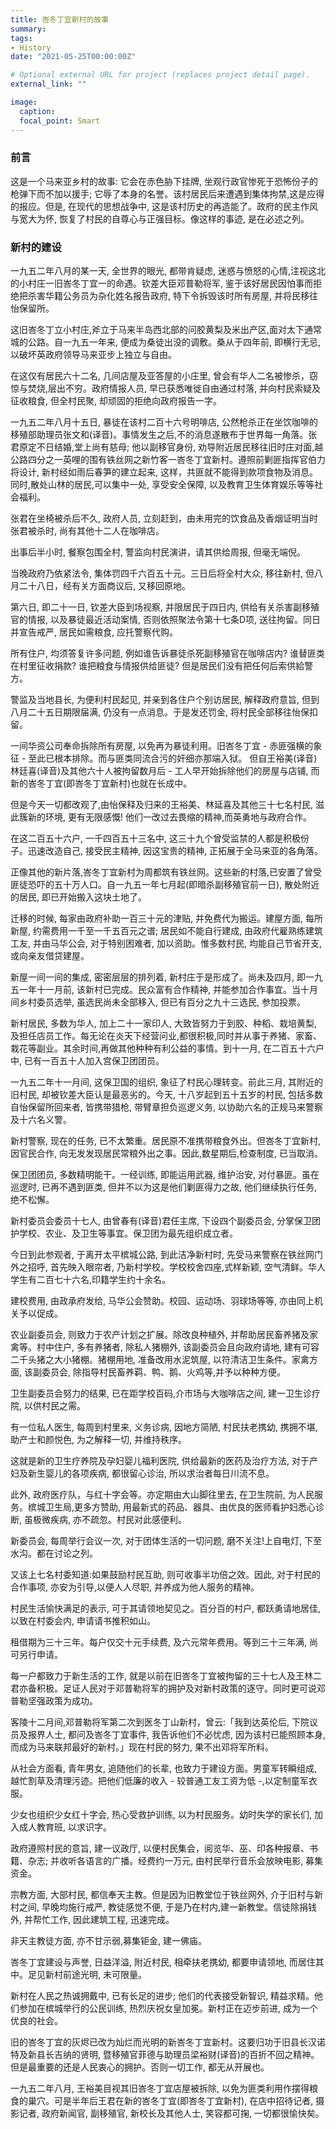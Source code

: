 ```yaml
---
title: 峇冬丁宜新村的故事
summary:
tags:
- History
date: "2021-05-25T00:00:00Z"

# Optional external URL for project (replaces project detail page).
external_link: ""

image:
  caption:
  focal_point: Smart
---
```


### 前言
这是一个马来亚乡村的故事: 它会在赤色胁下挂牌, 坐观行政官惨死于恐怖份子的枪弹下而不加以援手; 它辱了本身的名誉。该村居民后来遭遇到集体拘禁,这是应得的报应。但是, 在现代的思想战争中, 这是该村历史的再造能了。政府的民主作风与宽大为怀, 恢复了村民的自尊心与正强目标。像这样的事迹, 是在必述之列。

### 新村的建设
一九五二年八月的某一天, 全世界的眼光, 都带肯疑虑, 迷惑与愤怒的心情,注视这北的小村庄一旧峇冬丁宜一的命遇。钦差大臣邓普勒将军, 鉴于该好居民因怕事而拒绝把杀害华籍公务员为杂化姓名报告政府, 特下令拆毁该时所有房屋, 并将民移往怡保留所。

这旧峇冬丁立小村庄,斧立于马来半岛西北部的问胶黄梨及米出产区,面对太下通常城的公路。自一九五一年来, 便成为桑徒出没的调敷。桑从于四年前, 即横行无忌,以破坏英政府领导马来亚步上独立与自由。

在这仅有居民六十二名, 几间店屋及亚答屋的小庄里, 曾会有华人二名被惨杀，窃惊与焚烧,层出不穷。政府情报人员, 早已获悉唯徙自由通过村落, 并向村民索疑及征收粮食, 但全村民聚, 却顽固的拒绝向政府报告一字。

一九五二年八月十五日, 暴徒在该村二百十六号明啡店, 公然枪杀正在坐饮咖啡的移殖部助理员张文和(译音)。事情发生之后,不的消息遂散布于世界每一角落。张君原定不日结婚,堂上尚有慈母; 他以副移官身份, 劝导附近居民移往旧时庄对面,越公路四分之一英哩的围有铁丝网之新竹客一峇冬丁宜新村。遵照前剿匪指挥官伯力将设计, 新村经如雨后春笋的建立起来, 这样，共匪就不能得到款项食物及消息。同时,散处山林的居民,可以集中一处, 享受安全保障, 以及教育卫生体育娱乐等等社会福利。

张君在坐椅被杀后不久, 政府人员, 立刻赶到，由未用完的饮食品及香烟证明当时张君被杀时, 尚有其他十二人在咖啡店。

出事后半小时, 餐察包围全村, 警监向村民演讲，请其供给周报, 但毫无端倪。

当晚政府乃依紧法令, 集体罚四千六百五十元。三日后将全村大众, 移往新村, 但八月二十八日，经有关方面商议后, 又移回原地。

第六日, 即二十一日, 钦差大臣到场视察, 并限居民于四日内, 供给有关杀害副移殖官的情报, 以及暴徒最近活动案情, 否则依照聚法令第十七条D项, 送往拘留。同日并宣告戒严, 居民如需粮食, 应托警察代购。

所有住户, 均须答复许多问题, 例如谁告诉暴徒杀死副移殖官在咖啡店内? 谁替匪类在村里征收捐款? 谁把粮食与情报供给匪徒? 但是居民们没有把任何后索供給警方。

警监及当地县长, 为便利村民起见, 并亲到各住户个别访居民, 解释政府意旨, 但到八月二十五日期限届满, 仍没有一点消息。于是发还罚金, 将村民全部移往怡保扣留。

一间华资公司奉命拆除所有房屋, 以免再为暴徒利用。旧峇冬丁宜 - 赤匪强横的象征 - 至此已根本排除。而与匪类同流合污的奸细亦那端入狱。
但自王裕美(译音)林廷喜(译音)及其他六十人被拘留数月后 - 工人早开始拆除他们的房屋与店铺, 而新的峇冬丁宜(即峇冬丁宜新村)也就在长成中。

但是今天一切都改观了,由怡保释及归来的王裕美、林延喜及其他三十七名村民, 滋此簇新的环境, 更有无限感慨! 他们一改过去畏缩的精神,而英勇地与政府合作。

在这二百五十六户, 一千四百五十三名中, 这三十九个曾受监禁的人都是积极份子。迅速改造自己, 接受民主精神, 因这宝贵的精神, 正拓展于全马来亚的各角落。

正像其他的新片落,峇冬丁宜新村为周都筑有铁丝网。这些新的村落,已安置了曾受匪徒恐吓的五十万人口。自一九五一年七月起(即暗杀副移殖官前一日), 散处附近的居民, 即已开始搬入这块土地了。

迁移的时候, 每家由政府补助一百三十元的津贴, 并免费代为搬运。建屋方面, 每所新屋, 约需费用一千至一千五百元之谱; 居民如不能自行建成, 由政府代雇熟练建筑工友, 并由马华公会, 对于特别困难者, 加以资助。惟多数村民, 均能自己节省开支, 或向亲友借贷建屋。

新屋一间一间的集成, 密密层层的排列着, 新村庄于是形成了。尚未及四月, 即一九五一年十一月前, 该新村已完成。民众富有合作精神, 并能参加合作事宜。当十月间乡村委员选举, 虽选民尚未全部移入, 但已有百分之九十三选民, 参加投票。

新村居民, 多数为华人, 加上二十一家印人, 大致皆努力于到胶、种稻、栽培黄梨, 及担任店员工作。每无论在炎天下经营问业,都很积极,同时并从事于养猪、家畜、栽花等副业。其余时间,再做其他种种有利公益的事情。到十一月, 在二百五十六户中, 已有一百五十人加入宫保卫团团员。

一九五二年十一月间, 这保卫国的组织, 象征了村民心理转变。前此三月, 其附近的旧村民, 却被钦差大臣认是最恶劣的。今天, 十八岁起到五十五岁的村民, 包括多数自怡保留所回来者, 皆携带猎枪, 带臂章担负巡逻义务, 以协助六名的正规马来警察及十六名义警。

新村警察, 现在的任务, 已不太繁重。居民原不准携带粮食外出。但峇冬丁宜新村, 因官民合作, 向无发发现居民常粮外出之事。因此,数星期后,检查制度, 已当取消。

保卫团团员, 多数精明能干。一经训练, 即能运用武器, 维护治安, 对付暴匪。虽在巡逻时, 已再不遇到匪类, 但并不以为这是他们剿匪得力之故, 他们继续执行任务, 绝不松懈。

新村委员会委员十七人, 由曾春有(译音)君任主席, 下设四个副委员会, 分掌保卫团护学校、农业、及卫生等事宜。保卫团为最先组织成立者。

今日到此参观者, 于离开太平槟城公路, 到此洁净新村时, 先受马来警察在铁丝网门外之招呼, 首先映入眼帘者, 乃新村学校。学校校舍四座,式样新颖, 空气清鲜。华人学生有二百七十六名,印籍学生约十余名。

建校费用, 由政承府发给, 马华公会赞助。校园、运动场、羽球场等等, 亦由同上机关予以促成。

农业副委员会, 则致力于农产计划之扩展。除改良种植外, 并帮助居民畜养猪及家禽等。村中住户, 多有养猪者, 除私人猪棚外, 该副委员会且向政府请地, 建有可容二千头猪之大小猪棚。猪棚用地, 准备改用水泥筑屋, 以符清洁卫生条件。家禽方面, 该副委员会, 除指导村民畜养羁、鸭、鹅、火鸡等,并予以种种方便。

卫生副委员会努力的结果, 已在距学校百码,介市场与大咖啡店之间, 建一卫生诊疗院, 以供村民之需。

有一位私人医生, 每周到村里来, 义务诊病, 因地方简陋, 村民扶老携幼, 携拥不堪, 助产士和颜悦色, 为之解释一切, 并维持秩序。

这就是新的卫生疗养院及孕妇婴儿福利医院, 供给最新的医药及治疗方法, 对于产妇及新生婴儿的各项疾病, 都很留心诊治, 所以求治者每日川流不息。

此外, 政府医疗队，与红十字会等。亦定期由大山脚往里去, 在卫生院前, 为人民服务。槟城卫生局,更多方赞助, 用最新式的药品、器具、由优良的医师看护妇悉心诊断, 虽极微疾病, 亦不疏忽。村民对此感便利。

新委员会, 每周举行会议一次, 对于团体生活的一切问题, 磨不关注!上自电灯, 下至水沟。都在讨论之列。

又该上七名村委知道:如果鼓励村民互助, 则可收事半功倍之效。因此, 对于村民的合作事项, 亦安为引导,以便人人尽职, 并养成为他人服务的精神。

村民生活愉快满足的表示, 可于其请领地契见之。百分百的村户, 都跃勇请地居佳, 以致在村委会内, 申请请书推积如山。

租借期为三十三年。每户仅交十元手续费, 及六元常年费用。等到三十三年满, 尚可另行申请。

每一户都致力于新生活的工作, 就是以前在旧峇冬丁宜被拘留的三十七人及王林二君亦备积极。足证人民对于邓普勒将军的拥护及对新村政策的逐守。同时更可说邓普勒坚强政策为成功。

客陵十二月间,邓普勒将军第二次到医冬丁山新村，曾云:「我到达英伦后, 下院议员及报界人士, 都问及峇冬丁宜事件, 我告诉他们不必忧虑, 因为该村已能照顾本身, 而成为马来联邦最好的新村。」现在村民的努力, 果不出邓将军所料。

从社会方面看, 青年男女, 追随他们的长辈, 也致力于建设方面。男童军转瞬组成, 越忙割草及清理污迹。把他们低廉的收入 - 较普通工友工资为低 -,以定制童军衣服。

少女也组织少女红十字会, 热心受救护训练, 以为村民服务。幼时失学的家长们, 加入成人教育班, 以求识字。

政府遵照村民的意旨, 建一议政厅, 以便村民集会，阅览华、巫、印各种报章、书籍、杂志; 并收听各语言的广播。经费约一万元, 由村民举行音乐会放映电影, 募集资金。

宗教方面, 大部村民, 都信奉天主教。但是因为旧教堂位于铁丝网外, 介于旧村与新村之间, 早晚均施行戒严, 教徒感觉不便, 于是乃在村内,建一新教堂。信徒除捐钱外, 并帮忙工作, 因此建筑工程, 迅速完成。

非天主教徒方面, 亦不甘示弱,募集钜金, 建一佛庙。

峇冬丁宜建设与声誉, 日益洋溢, 附近村民, 相牵扶老携幼, 都要申请领地, 而居住其中。足见新村前途光明, 未可限量。

新村在人民之热诚拥戴中, 已有长足的进步; 他们的代表接受新智识, 精益求精。他们参加在槟城举行的公民训练, 热烈庆祝女皇加冕。新村正在迈步前进, 成为一个优良的社会。

旧的峇冬丁宜的灰烬已改为灿烂而光明的新峇冬丁宜新村。这要归功于旧县长汉诺特及新县长吉纳的贤明, 暨移殖官菲德与助理员梁裕财(译音)的百折不回之精神。但是最重​​要的还是人民衷心的拥护。否则一切工作, 都无从开展也。

一九五二年八月, 王裕美目视其旧峇冬丁宜店屋被拆除, 以免为匪类利用作摆得粮食的巢穴。可是半年后王君在新的峇冬丁宜(即峇冬丁宜新村), 在店中招待记者, 摄影记者, 政府新闻官, 副移殖官, 新校长及其他人士, 笑容都可掬, 一切都很愉快矣。
